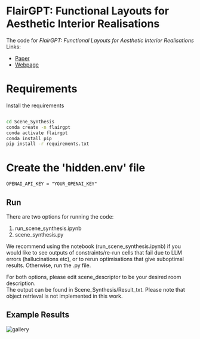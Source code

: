# FlairGPT: Functional Layouts for Aesthetic Interior Realisations 

The code for *FlairGPT: Functional Layouts for Aesthetic Interior Realisations*  
Links:  
- [Paper](https://arxiv.org/abs/2501.04648)  
- [Webpage](https://flairgpt.github.io/)  

# Requirements 
Install the requirements
```bash

cd Scene_Synthesis
conda create -n flairgpt
conda activate flairgpt
conda install pip
pip install -r requirements.txt
```

# Create the 'hidden.env' file 
```env 
OPENAI_API_KEY = "YOUR_OPENAI_KEY"
```

## Run
There are two options for running the code: 
1. run_scene_synthesis.ipynb  
2. scene_synthesis.py  

We recommend using the notebook (run_scene_synthesis.ipynb) if you would like to see outputs of constraints/re-run cells that fail due to LLM errors (hallucinations etc), or to rerun optimisations that give suboptimal results. Otherwise, run the .py file. 

For both options, please edit scene_descriptor to be your desired room description.  
The output can be found in Scene_Synthesis/Result_txt. Please note that object retrieval is not implemented in this work. 

## Example Results
![gallery](gallery.png)
